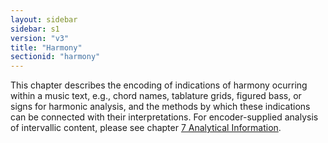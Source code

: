 ```yaml
---
layout: sidebar
sidebar: s1
version: "v3"
title: "Harmony"
sectionid: "harmony"
---
```




This chapter describes the encoding of indications of harmony ocurring within a music
text,
e.g., chord names, tablature grids, figured bass, or signs for harmonic analysis,
and the
methods by which these indications can be connected with their interpretations. For
encoder-supplied analysis of intervallic content, please see chapter <a class="link_ptr" title="Analytical Information" href="/{{ page.version }}/guidelines/analysis.html">7 Analytical Information</a>. 





